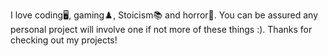 

I love coding🖥️, gaming♟️, Stoicism📚 and horror👾. You can be assured any personal project will involve one if not more of these things :). 
Thanks for checking out my projects!
